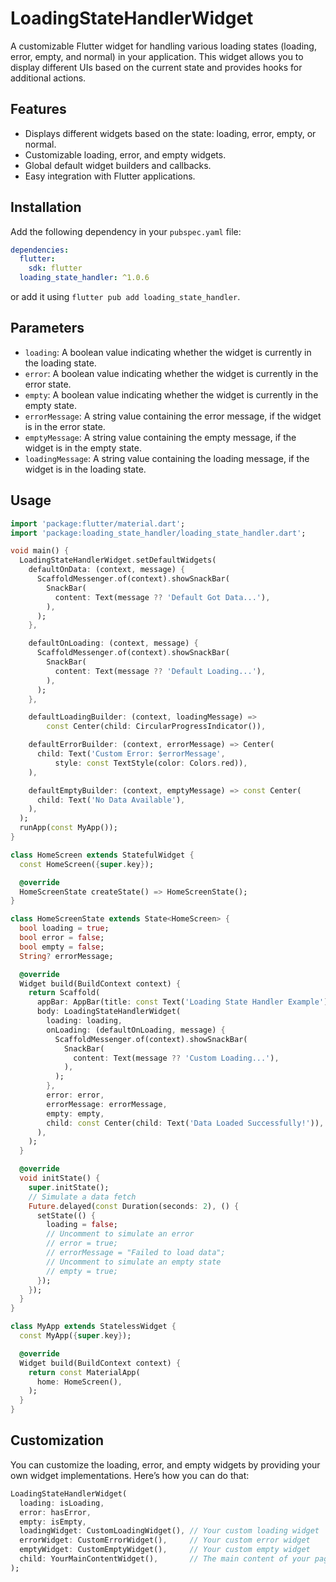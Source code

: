 # LoadingStateHandlerWidget

A customizable Flutter widget for handling various loading states (loading, error, empty, and normal) in your application. This widget allows you to display different UIs based on the current state and provides hooks for additional actions.

## Features

- Displays different widgets based on the state: loading, error, empty, or normal.
- Customizable loading, error, and empty widgets.
- Global default widget builders and callbacks.
- Easy integration with Flutter applications.

## Installation

Add the following dependency in your `pubspec.yaml` file:

```yaml
dependencies:
  flutter:
    sdk: flutter
  loading_state_handler: ^1.0.6
```

or add it using `flutter pub add loading_state_handler`.

## Parameters

- `loading`: A boolean value indicating whether the widget is currently in the loading state.
- `error`: A boolean value indicating whether the widget is currently in the error state.
- `empty`: A boolean value indicating whether the widget is currently in the empty state.
- `errorMessage`: A string value containing the error message, if the widget is in the error state.
- `emptyMessage`: A string value containing the empty message, if the widget is in the empty state.
- `loadingMessage`: A string value containing the loading message, if the widget is in the loading state.

## Usage

```dart
import 'package:flutter/material.dart';
import 'package:loading_state_handler/loading_state_handler.dart';

void main() {
  LoadingStateHandlerWidget.setDefaultWidgets(
    defaultOnData: (context, message) {
      ScaffoldMessenger.of(context).showSnackBar(
        SnackBar(
          content: Text(message ?? 'Default Got Data...'),
        ),
      );
    },

    defaultOnLoading: (context, message) {
      ScaffoldMessenger.of(context).showSnackBar(
        SnackBar(
          content: Text(message ?? 'Default Loading...'),
        ),
      );
    },

    defaultLoadingBuilder: (context, loadingMessage) =>
        const Center(child: CircularProgressIndicator()),

    defaultErrorBuilder: (context, errorMessage) => Center(
      child: Text('Custom Error: $errorMessage',
          style: const TextStyle(color: Colors.red)),
    ),

    defaultEmptyBuilder: (context, emptyMessage) => const Center(
      child: Text('No Data Available'),
    ),
  );
  runApp(const MyApp());
}

class HomeScreen extends StatefulWidget {
  const HomeScreen({super.key});

  @override
  HomeScreenState createState() => HomeScreenState();
}

class HomeScreenState extends State<HomeScreen> {
  bool loading = true;
  bool error = false;
  bool empty = false;
  String? errorMessage;

  @override
  Widget build(BuildContext context) {
    return Scaffold(
      appBar: AppBar(title: const Text('Loading State Handler Example')),
      body: LoadingStateHandlerWidget(
        loading: loading,
        onLoading: (defaultOnLoading, message) {
          ScaffoldMessenger.of(context).showSnackBar(
            SnackBar(
              content: Text(message ?? 'Custom Loading...'),
            ),
          );
        },
        error: error,
        errorMessage: errorMessage,
        empty: empty,
        child: const Center(child: Text('Data Loaded Successfully!')),
      ),
    );
  }

  @override
  void initState() {
    super.initState();
    // Simulate a data fetch
    Future.delayed(const Duration(seconds: 2), () {
      setState(() {
        loading = false;
        // Uncomment to simulate an error
        // error = true;
        // errorMessage = "Failed to load data";
        // Uncomment to simulate an empty state
        // empty = true;
      });
    });
  }
}

class MyApp extends StatelessWidget {
  const MyApp({super.key});

  @override
  Widget build(BuildContext context) {
    return const MaterialApp(
      home: HomeScreen(),
    );
  }
}

```

## Customization

You can customize the loading, error, and empty widgets by providing your own widget implementations. Here’s how you can do that:

```dart
LoadingStateHandlerWidget(
  loading: isLoading,
  error: hasError,
  empty: isEmpty,
  loadingWidget: CustomLoadingWidget(), // Your custom loading widget
  errorWidget: CustomErrorWidget(),     // Your custom error widget
  emptyWidget: CustomEmptyWidget(),     // Your custom empty widget
  child: YourMainContentWidget(),       // The main content of your page
);
```